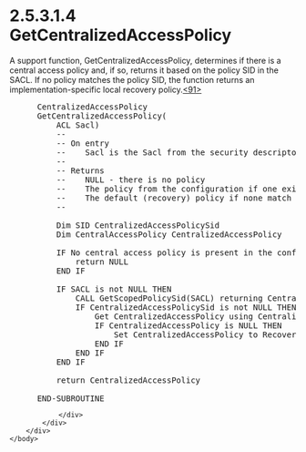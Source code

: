 <html dir="LTR" xmlns:mshelp="http://msdn.microsoft.com/mshelp" xmlns:ddue="http://ddue.schemas.microsoft.com/authoring/2003/5" xmlns:xlink="http://www.w3.org/1999/xlink" xmlns:tool="http://www.microsoft.com/tooltip">
    <head>
        <meta http-equiv="Content-Type" content="text/html; CHARSET=utf-8"></meta>
        <meta name="save" content="history"></meta>
        <title>2.5.3.1.4 GetCentralizedAccessPolicy</title>
        <xml>
            <mshelp:toctitle title="2.5.3.1.4 GetCentralizedAccessPolicy"></mshelp:toctitle>
            <mshelp:rltitle title="[MS-DTYP]: GetCentralizedAccessPolicy"></mshelp:rltitle>
            <mshelp:keyword index="A" term="42b7ff23-b8be-44d2-80ed-ff1a1ef5f316"></mshelp:keyword>
            <mshelp:attr name="DCSext.ContentType" value="open specification"></mshelp:attr>
            <mshelp:attr name="AssetID" value="42b7ff23-b8be-44d2-80ed-ff1a1ef5f316"></mshelp:attr>
            <mshelp:attr name="TopicType" value="kbRef"></mshelp:attr>
            <mshelp:attr name="DCSext.Title" value="[MS-DTYP]: GetCentralizedAccessPolicy" />
        </xml>
    </head>
    <body>
        <div id="header">
            <h1 class="heading">2.5.3.1.4 GetCentralizedAccessPolicy</h1>
        </div>
        <div id="mainSection">
            <div id="mainBody">
                <div id="allHistory" class="saveHistory"></div>
                <div id="sectionSection0" class="section" name="collapseableSection">
                    

<p>A support function, GetCentralizedAccessPolicy, determines
if there is a central access policy and, if so, returns it based on the policy
SID in the SACL. If no policy matches the policy SID, the function returns an
implementation-specific local recovery policy.<a id="Appendix_A_Target_91"></a><a href="11e1608c-6169-4fbc-9c33-373fc9b224f4.md#Appendix_A_91" aria-label="Product behavior note 91">&lt;91&gt;</a></p>

<dl>
<dd>
<div><pre> CentralizedAccessPolicy 
 GetCentralizedAccessPolicy(
     ACL Sacl)
     --
     -- On entry
     --    Sacl is the Sacl from the security descriptor used for Access Check.
     -- 
     -- Returns
     --    NULL - there is no policy
     --    The policy from the configuration if one exists and matches the scoped SID
     --    The default (recovery) policy if none match the scoped SID
     --
  
     Dim SID CentralizedAccessPolicySid
     Dim CentralAccessPolicy CentralizedAccessPolicy
  
     IF No central access policy is present in the configuration THEN
         return NULL
     END IF
  
     IF SACL is not NULL THEN
         CALL GetScopedPolicySid(SACL) returning CentralizedAccessPolicySid
         IF CentralizedAccessPolicySid is not NULL THEN
             Get CentralizedAccessPolicy using CentralizedAccessPolicySid
             IF CentralizedAccessPolicy is NULL THEN
                 Set CentralizedAccessPolicy to RecoveryCentralizedAccessPolicy
             END IF
         END IF
     END IF
  
     return CentralizedAccessPolicy
  
 END-SUBROUTINE
</pre></div>
</dd></dl>


                </div>
            </div>
        </div>
    </body>
</html>